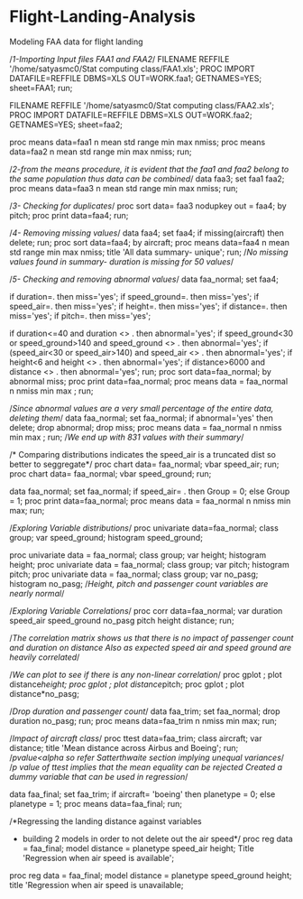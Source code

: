 # Flight-Landing-Analysis
Modeling FAA data for flight landing

/*1-Importing Input files FAA1 and FAA2*/
FILENAME REFFILE '/home/satyasmc0/Stat computing class/FAA1.xls';
PROC IMPORT DATAFILE=REFFILE
	DBMS=XLS
	OUT=WORK.faa1;
	GETNAMES=YES;
	sheet=FAA1;
run;

FILENAME REFFILE '/home/satyasmc0/Stat computing class/FAA2.xls';
PROC IMPORT DATAFILE=REFFILE
	DBMS=XLS
	OUT=WORK.faa2;
	GETNAMES=YES;
	sheet=faa2;

proc means data=faa1 n mean std range min max nmiss;
proc means data=faa2  n mean std range min max nmiss;
run;

/*2-from the means procedure, it is evident that the faa1 and faa2 belong to the same population
thus data can be combined*/
data faa3;
set faa1 faa2;
proc means data=faa3 n mean std range min max nmiss;
run;

/*3- Checking for duplicates*/
proc sort data= faa3 nodupkey 
out = faa4;
by pitch;
proc print data=faa4;
run;

/*4- Removing missing values*/
data faa4;
set faa4;
if missing(aircraft) then delete;
run;
proc sort data=faa4;
by aircraft;
proc means data=faa4 n mean std range min max nmiss;
title 'All data summary- unique';
run;
/*No missing values found in summary- duration is missing for 50 values*/

/*5- Checking and removing abnormal values*/
data faa_normal; 
set faa4;

if duration=. then miss='yes';
if speed_ground=. then miss='yes';
if speed_air=. then miss='yes';
if height=. then miss='yes';
if distance=. then miss='yes';
if pitch=. then miss='yes';

if duration<=40 and duration <> . then abnormal='yes';
if speed_ground<30 or speed_ground>140 and speed_ground <> . then abnormal='yes';
if (speed_air<30 or speed_air>140) and speed_air <> . then abnormal='yes';
if height<6 and height <> . then abnormal='yes';
if distance>6000 and distance <> . then abnormal='yes';
run;
proc sort data=faa_normal;
by abnormal miss;
proc print data=faa_normal;
proc means data = faa_normal n nmiss min max  ;
run;

/*Since abnormal values are a very small percentage of the entire data, deleting them*/
data faa_normal;
set faa_normal;
if abnormal='yes' then delete;
drop abnormal;
drop miss;
proc means data = faa_normal n nmiss min max  ;
run;
/*We end up with 831 values with their summary*/

/* Comparing distributions indicates the speed_air is a truncated dist so better to seggregate*/
proc chart data= faa_normal;
vbar speed_air;
run;
proc chart data= faa_normal;
vbar speed_ground;
run;

data faa_normal;
set faa_normal;
if speed_air= . then Group = 0; else Group = 1;
proc print data=faa_normal;
proc means data = faa_normal n nmiss min max;
run;

/*Exploring Variable distributions*/
proc univariate data=faa_normal;
class group;
var speed_ground;
histogram speed_ground;

proc univariate data = faa_normal;
class group;
var height;
histogram height;
proc univariate data = faa_normal;
class group;
var pitch;
histogram pitch;
proc univariate data = faa_normal;
class group;
var no_pasg;
histogram no_pasg;
/*Height, pitch and passenger count variables are nearly normal*/

/*Exploring Variable Correlations*/
proc corr data=faa_normal;
var duration speed_air speed_ground no_pasg pitch height distance;
run;

/*The correlation matrix shows us that there is no impact of passenger count and duration on distance
Also as expected speed air and speed ground are heavily correlated*/

/*We can plot to see if there is any non-linear correlation*/
proc gplot ; plot distance*height;
proc gplot ; plot distance*pitch;
proc gplot ; plot distance*no_pasg;

/*Drop duration and passenger count*/
data faa_trim;
set faa_normal;
drop duration no_pasg;
run;
proc means data=faa_trim n nmiss min max;
run;

/*Impact of aircraft class*/
proc ttest data=faa_trim;
class aircraft;
var distance;
title 'Mean distance across Airbus and Boeing';
run;
/*pvalue<alpha so refer Satterthwaite section implying unequal variances*/
/*p value of ttest implies that the mean equality can be rejected
Created a dummy variable that can be used in regression*/

data faa_final;
set faa_trim;
if aircraft= 'boeing' then planetype = 0; else planetype = 1;
proc means data=faa_final;
run;


/*Regressing the landing distance against variables 
- building 2 models in order to not delete out the air speed*/
proc reg data = faa_final;
model distance = planetype speed_air height;
Title 'Regression when air speed is available';

proc reg data = faa_final;
model distance = planetype speed_ground height;
title 'Regression when air speed is unavailable;

